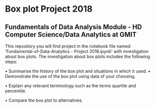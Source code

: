 # Box plot Project 2018
## Fundamentals of Data Analysis Module - HD Computer Science/Data Analytics at GMIT

This repository you will find project in the notebook file named 'Fundamental-of-Data-Analytics - Project 2018.ipynb' with investigation about box plots. The investigation about box plots includes the following steps: 

• Summarise the history of the box plot and situations in which it used. • Demonstrate the use of the box plot using data of your choosing. 

• Explain any relevant terminology such as the terms quartile and percentile. 

• Compare the box plot to alternatives.


